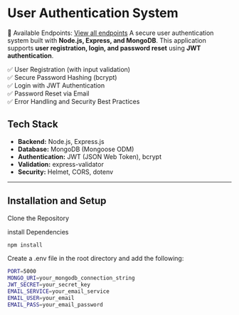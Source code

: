 # **User Authentication System**  
📌 Available Endpoints: [View all endpoints](https://backend-incruiter-production.up.railway.app/)
A secure user authentication system built with **Node.js, Express, and MongoDB**. This application supports **user registration, login, and password reset** using **JWT authentication**.



✅ User Registration (with input validation)  
✅ Secure Password Hashing (bcrypt)  
✅ Login with JWT Authentication  
✅ Password Reset via Email  
✅ Error Handling and Security Best Practices  

## **Tech Stack**  

- **Backend:** Node.js, Express.js  
- **Database:** MongoDB (Mongoose ODM)  
- **Authentication:** JWT (JSON Web Token), bcrypt  
- **Validation:** express-validator  
- **Security:** Helmet, CORS, dotenv  

---

## **Installation and Setup**  

Clone the Repository
     

install  Dependencies
```sh
npm install
```
Create a .env file in the root directory and add the following:
```sh
PORT=5000
MONGO_URI=your_mongodb_connection_string
JWT_SECRET=your_secret_key
EMAIL_SERVICE=your_email_service
EMAIL_USER=your_email
EMAIL_PASS=your_email_password
    
